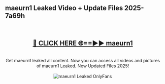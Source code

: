 <h2>maeurn1 Leaked Video + Update Files 2025- 7a69h</h2>
<br>
<div align="center">
<h2><a href="https://libra.edu.pl?maeurn1" rel="nofollow">🔴 CLICK HERE 🌐==►► maeurn1</a></h2>
<br>
Get maeurn1 leaked all content. Now you can access all videos and pictures of maeurn1 Leaked. New Updated Files 2025!
<br>
<br>
<a href="https://libra.edu.pl?maeurn1" rel="nofollow" data-target="animated-image.originalLink"><img src="https://i.ibb.co.com/WyWwxjT/player-gif2.gif" alt="maeurn1 Leaked OnlyFans" style="max-width: 100%; display: inline-block;" data-target="animated-image.originalImage"></a>
</div>
<br>